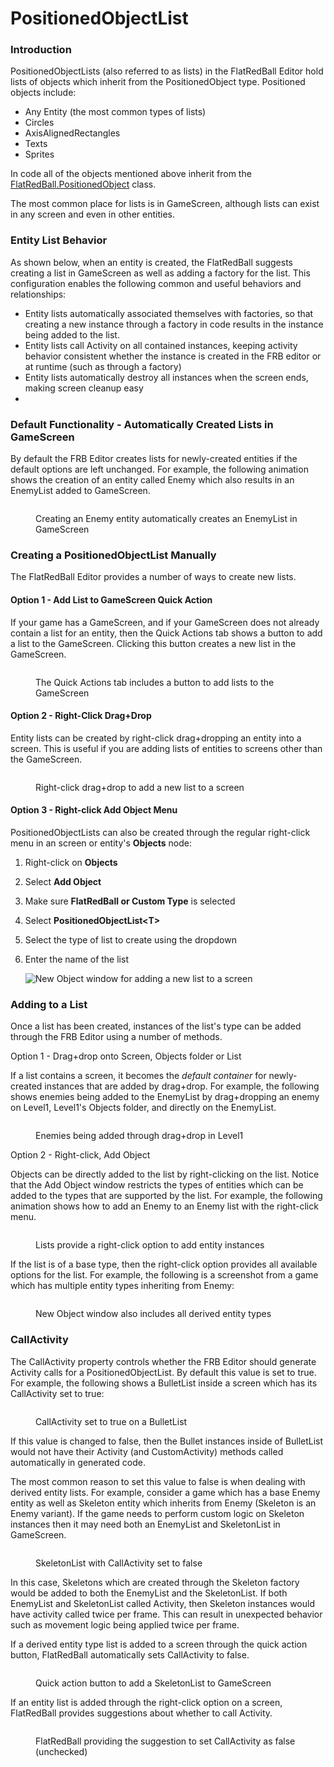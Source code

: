 # PositionedObjectList

### Introduction

PositionedObjectLists (also referred to as lists) in the FlatRedBall Editor hold lists of objects which inherit from the PositionedObject type. Positioned objects include:

* Any Entity (the most common types of lists)
* Circles
* AxisAlignedRectangles
* Texts
* Sprites

In code all of the objects mentioned above inherit from the [FlatRedBall.PositionedObject](../../../api/flatredball/positionedobject/) class.

The most common place for lists is in GameScreen, although lists can exist in any screen and even in other entities.&#x20;

### Entity List Behavior

As shown below, when an entity is created, the FlatRedBall suggests creating a list in GameScreen as well as adding a factory for the list. This configuration enables the following common and useful behaviors and relationships:

* Entity lists automatically associated themselves with factories, so that creating a new instance through a factory in code results in the instance being added to the list.
* Entity lists call Activity on all contained instances, keeping activity behavior consistent whether the instance is created in the FRB editor or at runtime (such as through a factory)
* Entity lists automatically destroy all instances when the screen ends, making screen cleanup easy
*

### Default Functionality - Automatically Created Lists in GameScreen

By default the FRB Editor creates lists for newly-created entities if the default options are left unchanged. For example, the following animation shows the creation of an entity called Enemy which also results in an EnemyList added to GameScreen.

<figure><img src="../../../.gitbook/assets/04_10 15 42.gif" alt=""><figcaption><p>Creating an Enemy entity automatically creates an EnemyList in GameScreen</p></figcaption></figure>

### Creating a PositionedObjectList Manually

The FlatRedBall Editor provides a number of ways to create new lists.

#### Option 1 - Add List to GameScreen Quick Action

If your game has a GameScreen, and if your GameScreen does not already contain a list for an entity, then the Quick Actions tab shows a button to add a list to the GameScreen. Clicking this button creates a new list in the GameScreen.

<figure><img src="../../../.gitbook/assets/04_10 18 01.gif" alt=""><figcaption><p>The Quick Actions tab includes a button to add lists to the GameScreen</p></figcaption></figure>

#### Option 2 - Right-Click Drag+Drop

Entity lists can be created by right-click drag+dropping an entity into a screen. This is useful if you are adding lists of entities to screens other than the GameScreen.

<figure><img src="../../../.gitbook/assets/04_10 20 33.gif" alt=""><figcaption><p>Right-click drag+drop to add a new list to a screen</p></figcaption></figure>

#### Option 3 - Right-click Add Object Menu

PositionedObjectLists can also be created through the regular right-click menu in an screen or entity's **Objects** node:

1. Right-click on **Objects**
2. Select **Add Object**
3. Make sure **FlatRedBall or Custom Type** is selected
4. Select **PositionedObjectList\<T>**
5. Select the type of list to create using the dropdown
6.  Enter the name of the list

    ![New Object window for adding a new list to a screen](<../../../.gitbook/assets/04\_10 22 25.png>)

### Adding to a List

Once a list has been created, instances of the list's type can be added through the FRB Editor using a number of methods.

Option 1 - Drag+drop onto Screen, Objects folder or List

If a list contains a screen, it becomes the _default container_ for newly-created instances that are added by drag+drop. For example, the following shows enemies being added to the EnemyList by drag+dropping an enemy on Level1, Level1's Objects folder, and directly on the EnemyList.

<figure><img src="../../../.gitbook/assets/04_10 25 07.gif" alt=""><figcaption><p>Enemies being added through drag+drop in Level1</p></figcaption></figure>

Option 2 - Right-click, Add Object

Objects can be directly added to the list by right-clicking on the list. Notice that the Add Object window restricts the types of entities which can be added to the types that are supported by the list. For example, the following animation shows how to add an Enemy to an Enemy list with the right-click menu.

<figure><img src="../../../.gitbook/assets/04_10 27 35.gif" alt=""><figcaption><p>Lists provide a right-click option to add entity instances</p></figcaption></figure>

If the list is of a base type, then the right-click option provides all available options for the list. For example, the following is a screenshot from a game which has multiple entity types inheriting from Enemy:

<figure><img src="../../../.gitbook/assets/image (4).png" alt=""><figcaption><p>New Object window also includes all derived entity types</p></figcaption></figure>



### CallActivity

The CallActivity property controls whether the FRB Editor should generate Activity calls for a PositionedObjectList. By default this value is set to true. For example, the following shows a BulletList inside a screen which has its CallActivity set to true:

<figure><img src="../../../.gitbook/assets/image (1) (1) (1) (1).png" alt=""><figcaption><p>CallActivity set to true on a BulletList</p></figcaption></figure>

If this value is changed to false, then the Bullet instances inside of BulletList would not have their Activity (and CustomActivity) methods called automatically in generated code.

The most common reason to set this value to false is when dealing with derived entity lists. For example, consider a game which has a base Enemy entity as well as Skeleton entity which inherits from Enemy (Skeleton is an Enemy variant). If the game needs to perform custom logic on Skeleton instances then it may need both an EnemyList and SkeletonList in GameScreen.

<figure><img src="../../../.gitbook/assets/image (2) (1).png" alt=""><figcaption><p>SkeletonList with CallActivity set to false</p></figcaption></figure>

In this case, Skeletons which are created through the Skeleton factory would be added to both the EnemyList and the SkeletonList. If both EnemyList and SkeletonList called Activity, then Skeleton instances would have activity called twice per frame. This can result in unexpected behavior such as movement logic being applied twice per frame.

If a derived entity type list is added to a screen through the quick action button, FlatRedBall automatically sets CallActivity to false.

<figure><img src="../../../.gitbook/assets/image (3) (1).png" alt=""><figcaption><p>Quick action button to add a SkeletonList to GameScreen</p></figcaption></figure>

If an entity list is added through the right-click option on a screen, FlatRedBall provides suggestions about whether to call Activity.

<figure><img src="../../../.gitbook/assets/image (4) (1).png" alt=""><figcaption><p>FlatRedBall providing the suggestion to set CallActivity as false (unchecked)</p></figcaption></figure>
